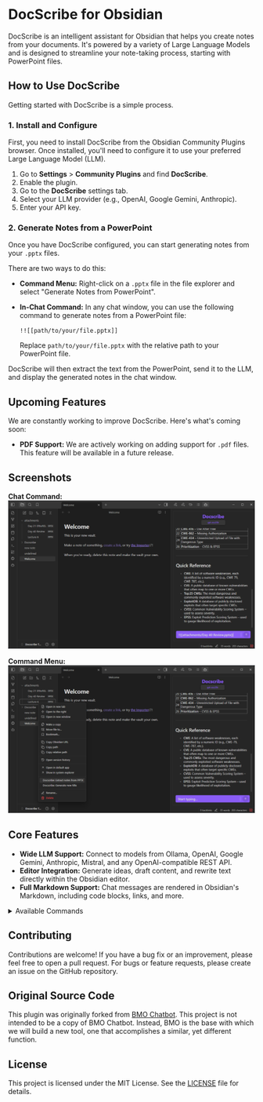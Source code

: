 # DocScribe for Obsidian

DocScribe is an intelligent assistant for Obsidian that helps you create notes from your documents. It's powered by a variety of Large Language Models and is designed to streamline your note-taking process, starting with PowerPoint files.

## How to Use DocScribe

Getting started with DocScribe is a simple process.

### 1. Install and Configure

First, you need to install DocScribe from the Obsidian Community Plugins browser. Once installed, you'll need to configure it to use your preferred Large Language Model (LLM).

1.  Go to **Settings** > **Community Plugins** and find **DocScribe**.
2.  Enable the plugin.
3.  Go to the **DocScribe** settings tab.
4.  Select your LLM provider (e.g., OpenAI, Google Gemini, Anthropic).
5.  Enter your API key.

### 2. Generate Notes from a PowerPoint

Once you have DocScribe configured, you can start generating notes from your `.pptx` files.

There are two ways to do this:

*   **Command Menu:** Right-click on a `.pptx` file in the file explorer and select "Generate Notes from PowerPoint".
*   **In-Chat Command:** In any chat window, you can use the following command to generate notes from a PowerPoint file:

    ```
    !![[path/to/your/file.pptx]]
    ```

    Replace `path/to/your/file.pptx` with the relative path to your PowerPoint file.

DocScribe will then extract the text from the PowerPoint, send it to the LLM, and display the generated notes in the chat window.

## Upcoming Features

We are constantly working to improve DocScribe. Here's what's coming soon:

*   **PDF Support:** We are actively working on adding support for `.pdf` files. This feature will be available in a future release.

## Screenshots

**Chat Command:**
![Chat Command](README_images/chat%20insert.png)

**Command Menu:**
![Command Menu](README_images/command%20menu.png)

## Core Features

*   **Wide LLM Support:** Connect to models from Ollama, OpenAI, Google Gemini, Anthropic, Mistral, and any OpenAI-compatible REST API.
*   **Editor Integration:** Generate ideas, draft content, and rewrite text directly within the Obsidian editor.
*   **Full Markdown Support:** Chat messages are rendered in Obsidian's Markdown, including code blocks, links, and more.

<details>
<summary>Available Commands</summary>

*   `/help` - Show help commands.
*   `/model` - List or change model.
*   `/profile` - List or change profiles.
*   `/prompt` - List or change prompts.
*   `/maxtokens [VALUE]` - Set max tokens for the response.
*   `/temp [VALUE]` - Change the temperature (creativity) of the response.
*   `/ref on | off` - Toggle referencing the current note in your conversation.
*   `/append` - Append the current chat history to the active note.
*   `/save` - Save the current chat history to a new note.
*   `/load` - List and load a previous chat history.
*   `/clear` or `/c` - Clear the current chat history.
*   `/stop` or `/s` - Stop the model from generating a response.

</details>

## Contributing

Contributions are welcome! If you have a bug fix or an improvement, please feel free to open a pull request. For bugs or feature requests, please create an issue on the GitHub repository.

## Original Source Code
This plugin was originally forked from [BMO Chatbot](https://github.com/longy2k/obsidian-bmo-chatbot). This project is not intended to be a copy of BMO Chatbot. Instead, BMO is the base with which we will build a new tool, one that accomplishes a similar, yet different function.

## License

This project is licensed under the MIT License. See the [LICENSE](LICENSE) file for details.

